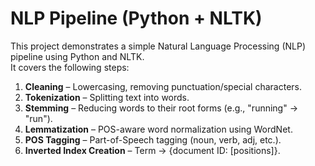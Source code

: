 # NLP Pipeline (Python + NLTK)

This project demonstrates a simple Natural Language Processing (NLP) pipeline using Python and NLTK.  
It covers the following steps:

1. **Cleaning** – Lowercasing, removing punctuation/special characters.  
2. **Tokenization** – Splitting text into words.  
3. **Stemming** – Reducing words to their root forms (e.g., "running" → "run").  
4. **Lemmatization** – POS-aware word normalization using WordNet.  
5. **POS Tagging** – Part-of-Speech tagging (noun, verb, adj, etc.).  
6. **Inverted Index Creation** – Term → {document ID: [positions]}.
